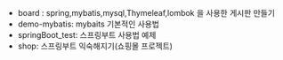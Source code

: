 - board : spring,mybatis,mysql,Thymeleaf,lombok 을 사용한 게시판 만들기
- demo-mybatis: mybaits 기본적인 사용법
- springBoot_test: 스프링부트 사용법 예제
- shop: 스프링부트 익숙해지기(쇼핑몰 프로젝트)
